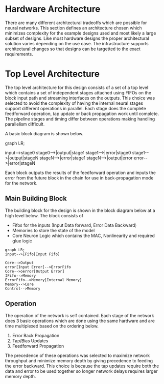 # Hardware Architecture

There are many different architectural tradeoffs which are possible for neural networks. This section defines an architecture chosen which minimizes complexity for the example designs used and most likely a large subset of designs. Like most hardware designs the proper architectural solution varies depending on the use case. The infrastructure supports architectural changes so that designs can be targetted to the exact requirements. 

# Top Level Architecture 

The top level architecture for this design consists of a set of a top level which contains a set of independent stages attached using FIFOs on the block input path and streaming interfaces on the outputs. This choice was selected to avoid the complexity of having the internal neural stages support different operations in parallel. Each stage does the complete feedforward operation, tap update or back propagation work until complete. The pipeline stages and timing differ between operations making handling parallelism difficult. 

A basic block diagram is shown below. 

graph LR;

input-->stage0
stage0-->|output|stage1
stage1-->|error|stage0
stage1-->|output|stageN
stageN-->|error|stage1
stageN-->|output|error
error-->|error|stageN

Each block outputs the results of the feedforward operation and inputs the error from the future block in the chain for use in back-propagation mode for the network. 

## Main Building Block

The building block for the design is shown in the block diagram below at a high level below. The block consists of 

* Fifos for the inputs (Input Data forward, Error Data Backward)
* Memories to store the state of the model
* Core Neuron Logic which contains the MAC, Nonlinearity and required glue logic

```mermaid
graph LR;
input-->IFifo[Input Fifo]

Core-->Output
error[Input Error]-->ErrorFifo
Core-->oerror[Output Error]
IFifo-->Memory
ErrorFifo-->Memory[Internal Memory]
Memory-->Core
Control-->Memory
```

## Operation

The operation of the network is self contained. Each stage of the network does 3 basic operations which are done using the same hardware and are time multiplexed based on the ordering below. 

1. Error Back Propagation
1. Tap/Bias Updates
1. Feedforward Propagation

The precedence of these operations was selected to maximize network throughput and minimize memory depth by giving precedence to feeding the error backward. This choice is because the tap updates require both the data and error to be used together so longer network delays requires larger memory depth. 



